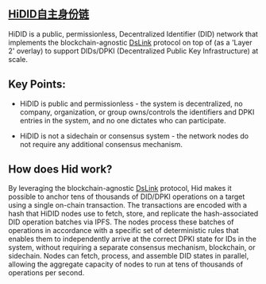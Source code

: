 ## [HiDID自主身份链](http://www.dslink.net/)

HiDID is a public, permissionless, Decentralized Identifier (DID) network that implements the blockchain-agnostic [DsLink](https://github.com/ecslew/dslink)  protocol on top of  (as a 'Layer 2' overlay) to support DIDs/DPKI (Decentralized Public Key Infrastructure) at scale.

## Key Points:

- HiDID is public and permissionless - the system is decentralized, no company, organization, or group owns/controls the identifiers and DPKI entries in the system, and no one dictates who can participate.

- HiDID is not a sidechain or consensus system - the network nodes do not require any additional consensus mechanism.

## How does Hid work?

By leveraging the blockchain-agnostic [DsLink](https://github.com/ecslew/dslink) protocol, Hid makes it possible to anchor tens of thousands of DID/DPKI operations on a target using a single on-chain transaction. The transactions are encoded with a hash that HiDID nodes use to fetch, store, and replicate the hash-associated DID operation batches via IPFS. The nodes process these batches of operations in accordance with a specific set of deterministic rules that enables them to independently arrive at the correct DPKI state for IDs in the system, without requiring a separate consensus mechanism, blockchain, or sidechain. Nodes can fetch, process, and assemble DID states in parallel, allowing the aggregate capacity of nodes to run at tens of thousands of operations per second.

